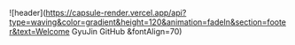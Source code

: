 ![header](https://capsule-render.vercel.app/api?type=waving&color=gradient&height=120&animation=fadeIn&section=footer&text=Welcome GyuJin GitHub &fontAlign=70)

<!--
**GyuJin-Cho/GyuJin-Cho** is a ✨ _special_ ✨ repository because its `README.md` (this file) appears on your GitHub profile.

Here are some ideas to get you started:

- 🔭 I’m currently working on ...
- 🌱 I’m currently learning ...
- 👯 I’m looking to collaborate on ...
- 🤔 I’m looking for help with ...
- 💬 Ask me about ...
- 📫 How to reach me: ...
- 😄 Pronouns: ...
- ⚡ Fun fact: ...
-->
